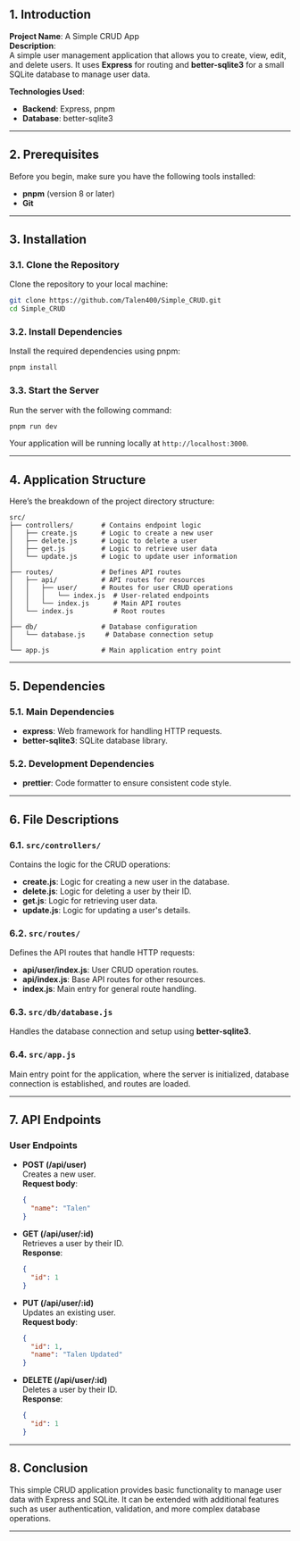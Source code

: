 ## **1. Introduction**

**Project Name**: A Simple CRUD App  
**Description**:  
A simple user management application that allows you to create, view, edit, and delete users. It uses **Express** for routing and **better-sqlite3** for a small SQLite database to manage user data.  

**Technologies Used**:  
- **Backend**: Express, pnpm  
- **Database**: better-sqlite3  

---

## **2. Prerequisites**

Before you begin, make sure you have the following tools installed:

- **pnpm** (version 8 or later)
- **Git**

---

## **3. Installation**

### **3.1. Clone the Repository**

Clone the repository to your local machine:

```bash
git clone https://github.com/Talen400/Simple_CRUD.git
cd Simple_CRUD
```

### **3.2. Install Dependencies**

Install the required dependencies using pnpm:

```bash
pnpm install
```

### **3.3. Start the Server**

Run the server with the following command:

```bash
pnpm run dev
```

Your application will be running locally at `http://localhost:3000`.

---

## **4. Application Structure**

Here’s the breakdown of the project directory structure:

```plaintext
src/
├── controllers/       # Contains endpoint logic
│   ├── create.js      # Logic to create a new user
│   ├── delete.js      # Logic to delete a user
│   ├── get.js         # Logic to retrieve user data
│   └── update.js      # Logic to update user information
│
├── routes/            # Defines API routes
│   ├── api/           # API routes for resources
│   │   ├── user/      # Routes for user CRUD operations
│   │   │   └── index.js  # User-related endpoints
│   │   └── index.js      # Main API routes
│   └── index.js          # Root routes
│
├── db/                # Database configuration
│   └── database.js     # Database connection setup
│
└── app.js             # Main application entry point
```

---

## **5. Dependencies**

### **5.1. Main Dependencies**

- **express**: Web framework for handling HTTP requests.
- **better-sqlite3**: SQLite database library.

### **5.2. Development Dependencies**

- **prettier**: Code formatter to ensure consistent code style.

---

## **6. File Descriptions**

### **6.1. `src/controllers/`**

Contains the logic for the CRUD operations:

- **create.js**: Logic for creating a new user in the database.
- **delete.js**: Logic for deleting a user by their ID.
- **get.js**: Logic for retrieving user data.
- **update.js**: Logic for updating a user's details.

### **6.2. `src/routes/`**

Defines the API routes that handle HTTP requests:

- **api/user/index.js**: User CRUD operation routes.
- **api/index.js**: Base API routes for other resources.
- **index.js**: Main entry for general route handling.

### **6.3. `src/db/database.js`**

Handles the database connection and setup using **better-sqlite3**.

### **6.4. `src/app.js`**

Main entry point for the application, where the server is initialized, database connection is established, and routes are loaded.

---

## **7. API Endpoints**

### **User Endpoints**

- **POST (/api/user)**  
  Creates a new user.  
  **Request body**:  
  ```json
  {
    "name": "Talen"
  }
  ```

- **GET (/api/user/:id)**  
  Retrieves a user by their ID.  
  **Response**:  
  ```json
  {
    "id": 1
  }
  ```

- **PUT (/api/user/:id)**  
  Updates an existing user.  
  **Request body**:  
  ```json
  {
    "id": 1,
    "name": "Talen Updated"
  }
  ```

- **DELETE (/api/user/:id)**  
  Deletes a user by their ID.  
  **Response**:  
  ```json
  {
    "id": 1
  }
  ```

---

## **8. Conclusion**

This simple CRUD application provides basic functionality to manage user data with Express and SQLite. It can be extended with additional features such as user authentication, validation, and more complex database operations.

--- 
